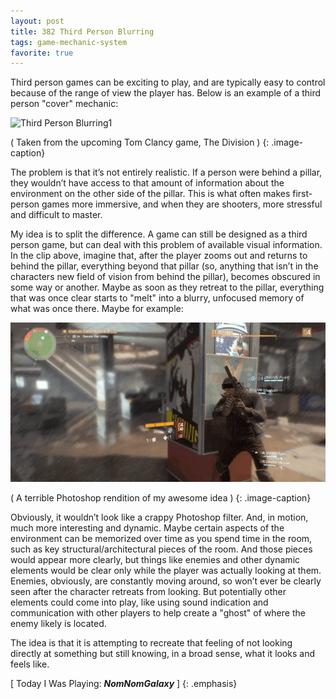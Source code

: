 ```yaml
---
layout: post
title: 382 Third Person Blurring
tags: game-mechanic-system
favorite: true
---
```

Third person games can be exciting to play, and are typically easy to control because of the range of view the player has. Below is an example of a third person "cover" mechanic:

![Third Person Blurring1](/img/games/382_Third_Person_Blurring_1.gif "ThirdPersonBlurring1")

( Taken from the upcoming Tom Clancy game, The Division )
{: .image-caption}

The problem is that it’s not entirely realistic.  If a person were behind a pillar, they wouldn’t have access to that amount of information about the environment on the other side of the pillar.  This is what often makes first-person games more immersive, and when they are shooters, more stressful and difficult to master.

My idea is to split the difference.  A game can still be designed as a third person game, but can deal with this problem of available visual information.  In the clip above, imagine that, after the player zooms out and returns to behind the pillar, everything beyond that pillar (so, anything that isn’t in the characters new field of vision from behind the pillar), becomes obscured in some way or another.  Maybe as soon as they retreat to the pillar, everything that was once clear starts to "melt" into a blurry, unfocused memory of what was once there. Maybe for example:

![Third Person Blurring2](/img/games/382_Third_Person_Blurring_2.png "ThirdPersonBlurring2")

( A terrible Photoshop rendition of my awesome idea )
{: .image-caption}

Obviously, it wouldn’t look like a crappy Photoshop filter.  And, in motion, much more interesting and dynamic.  Maybe certain aspects of the environment can be memorized over time as you spend time in the room, such as key structural/architectural pieces of the room.  And those pieces would appear more clearly, but things like enemies and other dynamic elements would be clear only while the player was actually looking at them.  Enemies, obviously, are constantly moving around, so won’t ever be clearly seen after the character retreats from looking.  But potentially other elements could come into play, like using sound indication and communication with other players to help create a "ghost" of where the enemy likely is located.

The idea is that it is attempting to recreate that feeling of not looking directly at something but still knowing, in a broad sense, what it looks and feels like.

[ Today I Was Playing: ***NomNomGalaxy*** ]
{: .emphasis}